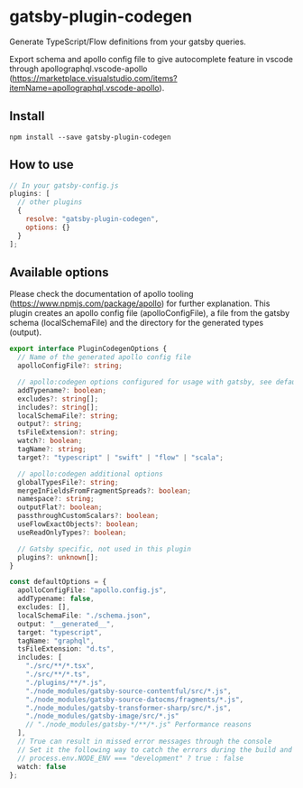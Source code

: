# gatsby-plugin-codegen

Generate TypeScript/Flow definitions from your gatsby queries.

Export schema and apollo config file to give autocomplete feature in vscode through apollographql.vscode-apollo (https://marketplace.visualstudio.com/items?itemName=apollographql.vscode-apollo).

## Install

`npm install --save gatsby-plugin-codegen`

## How to use

```javascript
// In your gatsby-config.js
plugins: [
  // other plugins
  {
    resolve: "gatsby-plugin-codegen",
    options: {}
  }
];
```

## Available options

Please check the documentation of apollo tooling (https://www.npmjs.com/package/apollo) for further explanation. This plugin creates an apollo config file (apolloConfigFile), a file from the gatsby schema (localSchemaFile) and the directory for the generated types (output).

```typescript
export interface PluginCodegenOptions {
  // Name of the generated apollo config file
  apolloConfigFile?: string;

  // apollo:codegen options configured for usage with gatsby, see defaultOptions
  addTypename?: boolean;
  excludes?: string[];
  includes?: string[];
  localSchemaFile?: string;
  output?: string;
  tsFileExtension?: string;
  watch?: boolean;
  tagName?: string;
  target?: "typescript" | "swift" | "flow" | "scala";

  // apollo:codegen additional options
  globalTypesFile?: string;
  mergeInFieldsFromFragmentSpreads?: boolean;
  namespace?: string;
  outputFlat?: boolean;
  passthroughCustomScalars?: boolean;
  useFlowExactObjects?: boolean;
  useReadOnlyTypes?: boolean;

  // Gatsby specific, not used in this plugin
  plugins?: unknown[];
}

const defaultOptions = {
  apolloConfigFile: "apollo.config.js",
  addTypename: false,
  excludes: [],
  localSchemaFile: "./schema.json",
  output: "__generated__",
  target: "typescript",
  tagName: "graphql",
  tsFileExtension: "d.ts",
  includes: [
    "./src/**/*.tsx",
    "./src/**/*.ts",
    "./plugins/**/*.js",
    "./node_modules/gatsby-source-contentful/src/*.js",
    "./node_modules/gatsby-source-datocms/fragments/*.js",
    "./node_modules/gatsby-transformer-sharp/src/*.js",
    "./node_modules/gatsby-image/src/*.js"
    // "./node_modules/gatsby-*/**/*.js" Performance reasons
  ],
  // True can result in missed error messages through the console
  // Set it the following way to catch the errors during the build and still have watch mode:
  // process.env.NODE_ENV === "development" ? true : false
  watch: false
};
```
